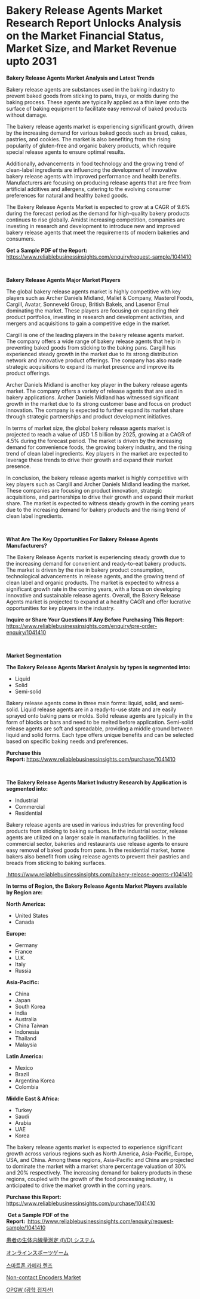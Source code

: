 <p><h1>Bakery Release Agents Market Research Report Unlocks Analysis on the Market Financial Status, Market Size, and Market Revenue upto 2031</h1></p><p><strong>Bakery Release Agents Market Analysis and Latest Trends</strong></p>
<p><p>Bakery release agents are substances used in the baking industry to prevent baked goods from sticking to pans, trays, or molds during the baking process. These agents are typically applied as a thin layer onto the surface of baking equipment to facilitate easy removal of baked products without damage.</p><p>The bakery release agents market is experiencing significant growth, driven by the increasing demand for various baked goods such as bread, cakes, pastries, and cookies. The market is also benefiting from the rising popularity of gluten-free and organic bakery products, which require special release agents to ensure optimal results.</p><p>Additionally, advancements in food technology and the growing trend of clean-label ingredients are influencing the development of innovative bakery release agents with improved performance and health benefits. Manufacturers are focusing on producing release agents that are free from artificial additives and allergens, catering to the evolving consumer preferences for natural and healthy baked goods.</p><p>The Bakery Release Agents Market is expected to grow at a CAGR of 9.6% during the forecast period as the demand for high-quality bakery products continues to rise globally. Amidst increasing competition, companies are investing in research and development to introduce new and improved bakery release agents that meet the requirements of modern bakeries and consumers.</p></p>
<p><strong>Get a Sample PDF of the Report:&nbsp;</strong> <a href="https://www.reliablebusinessinsights.com/enquiry/request-sample/1041410">https://www.reliablebusinessinsights.com/enquiry/request-sample/1041410</a></p>
<p>&nbsp;</p>
<p><strong>Bakery Release Agents Major Market Players</strong></p>
<p><p>The global bakery release agents market is highly competitive with key players such as Archer Daniels Midland, Mallet & Company, Masterol Foods, Cargill, Avatar, Sonneveld Group, British Bakels, and Lasenor Emul dominating the market. These players are focusing on expanding their product portfolios, investing in research and development activities, and mergers and acquisitions to gain a competitive edge in the market.</p><p>Cargill is one of the leading players in the bakery release agents market. The company offers a wide range of bakery release agents that help in preventing baked goods from sticking to the baking pans. Cargill has experienced steady growth in the market due to its strong distribution network and innovative product offerings. The company has also made strategic acquisitions to expand its market presence and improve its product offerings.</p><p>Archer Daniels Midland is another key player in the bakery release agents market. The company offers a variety of release agents that are used in bakery applications. Archer Daniels Midland has witnessed significant growth in the market due to its strong customer base and focus on product innovation. The company is expected to further expand its market share through strategic partnerships and product development initiatives.</p><p>In terms of market size, the global bakery release agents market is projected to reach a value of USD 1.5 billion by 2025, growing at a CAGR of 4.5% during the forecast period. The market is driven by the increasing demand for convenience foods, the growing bakery industry, and the rising trend of clean label ingredients. Key players in the market are expected to leverage these trends to drive their growth and expand their market presence.</p><p>In conclusion, the bakery release agents market is highly competitive with key players such as Cargill and Archer Daniels Midland leading the market. These companies are focusing on product innovation, strategic acquisitions, and partnerships to drive their growth and expand their market share. The market is expected to witness steady growth in the coming years due to the increasing demand for bakery products and the rising trend of clean label ingredients.</p></p>
<p>&nbsp;</p>
<p><strong>What Are The Key Opportunities For Bakery Release Agents Manufacturers?</strong></p>
<p><p>The Bakery Release Agents market is experiencing steady growth due to the increasing demand for convenient and ready-to-eat bakery products. The market is driven by the rise in bakery product consumption, technological advancements in release agents, and the growing trend of clean label and organic products. The market is expected to witness a significant growth rate in the coming years, with a focus on developing innovative and sustainable release agents. Overall, the Bakery Release Agents market is projected to expand at a healthy CAGR and offer lucrative opportunities for key players in the industry.</p></p>
<p><strong>Inquire or Share Your Questions If Any Before Purchasing This Report:</strong> <a href="https://www.reliablebusinessinsights.com/enquiry/pre-order-enquiry/1041410">https://www.reliablebusinessinsights.com/enquiry/pre-order-enquiry/1041410</a></p>
<p>&nbsp;</p>
<p><strong>Market Segmentation</strong></p>
<p><strong>The Bakery Release Agents Market Analysis by types is segmented into:</strong></p>
<p><ul><li>Liquid</li><li>Solid</li><li>Semi-solid</li></ul></p>
<p><p>Bakery release agents come in three main forms: liquid, solid, and semi-solid. Liquid release agents are in a ready-to-use state and are easily sprayed onto baking pans or molds. Solid release agents are typically in the form of blocks or bars and need to be melted before application. Semi-solid release agents are soft and spreadable, providing a middle ground between liquid and solid forms. Each type offers unique benefits and can be selected based on specific baking needs and preferences.</p></p>
<p><strong>Purchase this Report:&nbsp;</strong><a href="https://www.reliablebusinessinsights.com/purchase/1041410">https://www.reliablebusinessinsights.com/purchase/1041410</a></p>
<p>&nbsp;</p>
<p><strong>The Bakery Release Agents Market Industry Research by Application is segmented into:</strong></p>
<p><ul><li>Industrial</li><li>Commercial</li><li>Residential</li></ul></p>
<p><p>Bakery release agents are used in various industries for preventing food products from sticking to baking surfaces. In the industrial sector, release agents are utilized on a larger scale in manufacturing facilities. In the commercial sector, bakeries and restaurants use release agents to ensure easy removal of baked goods from pans. In the residential market, home bakers also benefit from using release agents to prevent their pastries and breads from sticking to baking surfaces.</p></p>
<p><a href="https://www.reliablebusinessinsights.com/bakery-release-agents-r1041410">&nbsp;https://www.reliablebusinessinsights.com/bakery-release-agents-r1041410</a></p>
<p><strong>In terms of Region, the Bakery Release Agents Market Players available by Region are:</strong></p>
<p>
    <p> <strong> North America: </strong>
        <ul>
            <li>United States</li>
            <li>Canada</li>
        </ul>
        </p> 
    <p> <strong> Europe: </strong>
        <ul>
            <li>Germany</li>
            <li>France</li>
            <li>U.K.</li>
            <li>Italy</li>
            <li>Russia</li>
        </ul>
        </p> 
    <p> <strong> Asia-Pacific: </strong>
        <ul>
            <li>China</li>
            <li>Japan</li>
            <li>South Korea</li>
            <li>India</li>
            <li>Australia</li>
            <li>China Taiwan</li>
            <li>Indonesia</li>
            <li>Thailand</li>
            <li>Malaysia</li>
        </ul>
        </p> 
    <p> <strong> Latin America: </strong>
        <ul>
            <li>Mexico</li>
            <li>Brazil</li>
            <li>Argentina Korea</li>
            <li>Colombia</li>
        </ul>
        </p> 
    <p> <strong> Middle East & Africa: </strong>
        <ul>
            <li>Turkey</li>
            <li>Saudi</li>
            <li>Arabia</li>
            <li>UAE</li>
            <li>Korea</li>
        </ul>
    </p>
    </p>
<p><p>The bakery release agents market is expected to experience significant growth across various regions such as North America, Asia-Pacific, Europe, USA, and China. Among these regions, Asia-Pacific and China are projected to dominate the market with a market share percentage valuation of 30% and 20% respectively. The increasing demand for bakery products in these regions, coupled with the growth of the food processing industry, is anticipated to drive the market growth in the coming years.</p></p>
<p><strong>Purchase this Report: </strong><a href="https://www.reliablebusinessinsights.com/purchase/1041410">https://www.reliablebusinessinsights.com/purchase/1041410</a></p>
<p>&nbsp;<strong>Get a Sample PDF of the Report:&nbsp;&nbsp;</strong><a href="https://www.reliablebusinessinsights.com/enquiry/request-sample/1041410">https://www.reliablebusinessinsights.com/enquiry/request-sample/1041410</a></p>
<p><strong></strong></p>
<p><p><a href="https://github.com/LuzHills1972/Market-Research-Report-List-1/blob/main/6484712150609.md">患者の生体内線量測定 (IVD) システム</a></p><p><a href="https://github.com/kegley4963/Market-Research-Report-List-1/blob/main/2133865150608.md">オンラインスポーツゲーム</a></p><p><a href="https://github.com/rifqimuhammad018/Market-Research-Report-List-1/blob/main/8903726160542.md">스마트폰 카메라 렌즈</a></p><p><a href="https://github.com/okotobwrhuteie/Market-Research-Report-List-3/blob/main/non-contact-encoders-market.md">Non-contact Encoders Market</a></p><p><a href="https://github.com/courtney23pratt/Market-Research-Report-List-1/blob/main/7728558160543.md">OPGW (광학 접지선)</a></p></p>